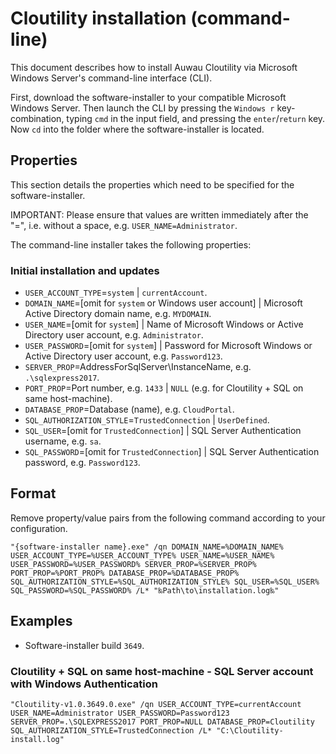 # Cloutility installation (command-line)
This document describes how to install Auwau Cloutility via Microsoft Windows Server's command-line interface (CLI).

First, download the software-installer to your compatible Microsoft Windows Server. Then launch the CLI by pressing the `Windows r` key-combination, typing `cmd` in the input field, and pressing the `enter`/`return` key. Now `cd` into the folder where the software-installer is located.


## Properties
This section details the properties which need to be specified for the software-installer.

IMPORTANT: Please ensure that values are written immediately after the "=", i.e. without a space, e.g. `USER_NAME=Administrator`.

The command-line installer takes the following properties:


### Initial installation and updates
- `USER_ACCOUNT_TYPE`=`system` | `currentAccount`.
- `DOMAIN_NAME`=[omit for `system` or Windows user account] | Microsoft Active Directory domain name, e.g. `MYDOMAIN`.
- `USER_NAME`=[omit for `system`] | Name of Microsoft Windows or Active Directory user account, e.g. `Administrator`.
- `USER_PASSWORD`=[omit for `system`] | Password for Microsoft Windows or Active Directory user account, e.g. `Password123`.
- `SERVER_PROP`=AddressForSqlServer\InstanceName, e.g. `.\sqlexpress2017`.
- `PORT_PROP`=Port number, e.g. `1433` | `NULL` (e.g. for Cloutility + SQL on same host-machine).
- `DATABASE_PROP`=Database (name), e.g. `CloudPortal`.
- `SQL_AUTHORIZATION_STYLE`=`TrustedConnection` | `UserDefined`.
- `SQL_USER`=[omit for `TrustedConnection`] | SQL Server Authentication username, e.g. `sa`.
- `SQL_PASSWORD`=[omit for `TrustedConnection`] | SQL Server Authentication password, e.g. `Password123`.


## Format
Remove property/value pairs from the following command according to your configuration.
```
"{software-installer name}.exe" /qn DOMAIN_NAME=%DOMAIN_NAME% USER_ACCOUNT_TYPE=%USER_ACCOUNT_TYPE% USER_NAME=%USER_NAME% USER_PASSWORD=%USER_PASSWORD% SERVER_PROP=%SERVER_PROP% PORT_PROP=%PORT_PROP% DATABASE_PROP=%DATABASE_PROP% SQL_AUTHORIZATION_STYLE=%SQL_AUTHORIZATION_STYLE% SQL_USER=%SQL_USER% SQL_PASSWORD=%SQL_PASSWORD% /L* "‰Path\to\installation.log‰"
```


## Examples
- Software-installer build `3649`.


### Cloutility + SQL on same host-machine - SQL Server account with Windows Authentication
```
"Cloutility-v1.0.3649.0.exe" /qn USER_ACCOUNT_TYPE=currentAccount USER_NAME=Administrator USER_PASSWORD=Password123 SERVER_PROP=.\SQLEXPRESS2017 PORT_PROP=NULL DATABASE_PROP=Cloutility SQL_AUTHORIZATION_STYLE=TrustedConnection /L* "C:\Cloutility-install.log"
```

